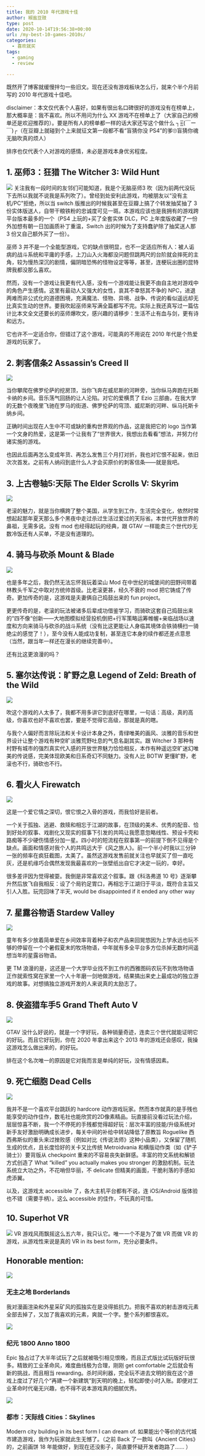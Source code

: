 ```yaml
---
title: 我的 2010 年代游戏十佳
author: 椒盐豆豉
type: post
date: 2020-10-14T19:56:38+00:00
url: /my-best-10-games-2010s/
categories:
  - 喜欢就买
tags:
  - gaming
  - review

---
```

既然开了博客就缓慢拌匀一些旧文。现在还没有游戏板块怎么行，就来个半个月前写的 2010 年代游戏十佳吧。

disclaimer：本文仅代表个人喜好，如果有很出名口碑很好的游戏没有在榜单上，那大概率是：我不喜欢。所以不用问为什么 XX 游戏不在榜单上了（大家自己的榜单还是欢迎推荐的）。要是所有人的榜单都一样的话大家还写这个做什么 ┐=͟͟͞͞(￣ー￣)┌（在豆瓣上就碰到个上来就征文第一段都不看“盲猜你没 PS4”的爹🙄️盲猜你魂无脑吹真的烦人）

排序也仅代表个人对游戏的感情，未必是游戏本身优劣程度。

## 1. 巫师3：狂猎 The Witcher 3: Wild Hunt
![](https://media.douchi.space/douchi/media_attachments/files/110/456/159/309/202/666/original/60232f9aabd8870f.png)
关注我有一段时间的友邻们可能知道，我是个无脑巫师3 吹（因为前两代没玩下去所以我就不说我是系列吹了）。曾经到处安利此游戏，均被朋友以“没有主机/PC”拒绝，所以当 switch 版推出的时候我甚至在豆瓣上搞了个转发抽奖抽了 3 份实体版送人，自带干粮铁粉的忠诚度可见一斑。本游戏应该也是我拥有的游戏跨平台版本最多的一个（PS4 上玩的+买了全套实体 DLC，PC 上年度版收藏了一份外加想有朝一日加画质补丁重温，Switch 出的时候为了支持蠢驴除了抽奖送人那 3 份又自己额外买了一份）。

巫师 3 并不是一个全能型游戏，它的缺点很明显，也不一定适应所有人：被人诟病的战斗系统和平庸的手感，上刀山入火海都没问题但跳两尺的台阶就会摔死的主角，较为慢热深沉的剧情，偏阴暗恐怖的怪物设定等等，甚至，连梗玩出圈的昆特牌我都没那么喜欢。

然而，没有一个游戏让我更有代入感，没有一个游戏能让我更不由自主地对游戏中的角色产生感情。这里有最动人又强大的女性，哀其不幸怒其不争的 NPC，进退两难而非公式化的道德困境，充满魔法、怪物、异境、战争、传说的看似遥远却无比真实生动的世界。要我吹起巫师来写满全篇都写不完。实际上我还真写过一篇估计比本文全文还要长的巫师爆吹文，感兴趣的请移步：生活不止有血与剑，更有诗和远方。

它也许不一定适合你，但错过了这个游戏，可能真的不用说在 2010 年代是个热爱游戏的玩家了。

## 2. 刺客信条2 Assassin’s Creed II
![](https://media.douchi.space/douchi/media_attachments/files/110/456/160/125/447/114/original/1a279291e68187c5.png)

当你攀爬在佛罗伦萨的挖房顶，当你飞奔在威尼斯的河畔旁，当你纵马奔跑在托斯卡纳的乡间。音乐荡气回肠的让人沦陷。对它的爱横贯了 Ezio 三部曲，在我大学的无数个夜晚里飞驰在罗马的街道、佛罗伦萨的穹顶、威尼斯的河畔、纵马托斯卡纳乡间。

正确时间出现在人生中不可或缺的重构世界观的作品，这是我把它的 logo 当作第一个文身的热爱，这是第一个让我有了“世界很大，我想出去看看”想法，并努力付诸实施的游戏。

也因此后面再怎么变成年货、再怎么发售三个月打对折，我也对它恨不起来，依旧次次首发。之前有人纳闷到底什么人才会买原价的刺客信条——就是我吧。

## 3. 上古卷轴5:天际 The Elder Scrolls V: Skyrim
![](https://media.douchi.space/douchi/media_attachments/files/110/456/160/538/856/069/original/5eedb76b6b209d4e.png)

老滚的魅力，就是当你横跨了整个美国，从学生到工作，生活完全变化，依然时常想起起那年夏天那么多个黑夜中走过杀过生活过爱过的天际省。本世代开放世界的鼻祖，无需多说。没有 mod 也经得起玩的经典，跟 GTAV 一样能卖三个世代炒无数冷饭还有人买单，不是没有道理的。

## 4. 骑马与砍杀 Mount & Blade
![](https://media.douchi.space/douchi/media_attachments/files/110/456/160/953/958/471/original/ee492bf9deb8935d.png)

也是多年之后，我仍然无法忘怀我玩着梁山 Mod 在中世纪的城堡间的田野间带着林教头千军之中取对方统帅首级。比老滚更甚，经久不衰的 mod 把它铸成了传奇。更加传奇的是，这游戏是夫妻俩自己捣鼓出来的 fun project。

更更传奇的是，老滚的玩法被诸多后辈成功借鉴学习，而骑砍这套自己捣鼓出来的“四不像“创新——大地图模拟经营投机倒把+行军策略运筹帷幄+亲临战场以速度和方向来骑马与砍杀的战斗系统（没有比这更能让人身临其境体会铁骑横扫一骑绝尘的感觉了！），至今没有人能成功复制，甚至连它本身的续作都还差点意思（当然，跟当年一样还在漫长的继续完善中）。

还有比这更浪漫的吗？

## 5. 塞尔达传说：旷野之息 Legend of Zeld: Breath of the Wild
![](https://media.douchi.space/douchi/media_attachments/files/110/456/165/372/044/070/original/9ff69036a891ea61.png)

吹这个游戏的人太多了，我都不用多讲它到底好在哪里，一句话：高级，真的高级，你喜欢也好不喜欢也罢，要是不觉得它高级，那就是真的瞎。

与我个人偏好而言除玩法和关卡设计本身之外，青绿唯美的画风、淡雅的音乐和世界设计让整个游戏有种空旷淡雅荒野吐息的气息名副其实。跟 Witcher 3 那种有村野有城市的强烈真实代入感的开放世界魅力恰恰相反，本作有种遥远空旷迷幻唯美的传说感，完美体现欧美和日系奇幻不同魅力。没有人比 BOTW 更懂旷野，老滚也不行，骑砍也不行。

## 6. 看火人 Firewatch
![](https://media.douchi.space/douchi/media_attachments/files/110/456/165/866/094/099/original/e8befae8e986df57.png)

这是一个爱它情之深切，恨它恨之入骨的游戏，而我恰好是前者。

一个关于孤独、逃避、救赎和相忘于江湖的故事，在顶级的美术、优秀的配音、恰到好处的叙事、戏剧化又现实的叙事下引发的共鸣让我愿意忽略线性、预设卡壳和路痴等不少硬伤情感分加一星。四小时的短流程在叙事第一的前提下倒不见得是个缺点。画面和情感对我个人的共鸣远大于《风之旅人》。前一个半小时我以三分钟一张的频率在疯狂截图，太美了。虽然这游戏发售前就关注也早就买了但一直吃灰，还是机缘巧合偶然发现我最喜欢的一张壁纸出自它才决定一玩的，幸好。

很多差评因为觉得被耍。我倒是非常喜欢这个叙事。跟《科洛弗道 10 号》逐渐攀升然后放飞自我相反：设了个局钓足胃口，再相忘于江湖归于平淡，既符合主旨又引人入胜。玩完回味了半天, would be disappointed if it ended any other way

## 7. 星露谷物语 Stardew Valley
![](https://media.douchi.space/douchi/media_attachments/files/110/456/166/226/222/991/original/882f7e9455e09d1c.png)

童年有多少放着简单爱在乡间效率背着种子和农产品来回晃悠因为上学永远也玩不够的停留在一个个暑假夏末的牧场物语，中年就有多全平台多方位杀掉无数时间遥想当年的星露谷物语。

更 TM 浪漫的是，这还是一个大学毕业找不到工作的西雅图码农玩不到牧场物语正作就索性窝在家里一个人十年磨一剑地做游戏，结果搞出来史上最成功的独立游戏的故事。对想搞独立游戏开发的人来说真的太励志了。

## 8. 侠盗猎车手5 Grand Theft Auto V
![](https://media.douchi.space/douchi/media_attachments/files/110/456/166/654/423/678/original/26fa060d6cf0d7f0.png)

GTAV 没什么好说的，就是一个字好玩，各种销量奇迹，连卖三个世代就能证明它的好玩。而且它好玩到，你在 2020 年拿出来这个 2013 年的游戏还会感叹，我操这游戏怎么做出来的，的好玩。

排在这个名次唯一的原因是它对我而言是单纯的好玩，没有情感因素。

## 9. 死亡细胞 Dead Cells
![](https://media.douchi.space/douchi/media_attachments/files/110/456/167/664/405/134/original/4ffc69b8ab66116f.png)

我并不是一个喜欢平台跳跃的 hardcore 动作游戏玩家。然而本作就真的是手残也能享受的动作佳作，数毛社也能欣赏的2D像素精品。玩直接前没看过玩法介绍，层层惊喜不断，我一个不停死的手残都觉得超好玩：层次丰富的技能/升级系统对新手友好激励明确成长进步，每关中间的补给中转站降低了原教旨 Roguelike 西西弗斯似的重头来过挫败感（例如对比《传说法师》这种小品类），又保留了随机生成的优点，且长度恰好的关卡又比传统 Metroidvania 和横版动作类（如《铲子骑士》）要背版从 checkpoint 重来的不容易丧失新鲜感。丰富的符文系统和解锁方式创造了 What “killed” you actually makes you stronger 的激励机制。玩法系统立大功之外，不花哨但华丽，不 delicate 但精美的画面，干脆利落的手感如虎添翼。

以及，这游戏太 accessible 了，各大主机平台都有不说，连 iOS/Android 版体验也不错（需要手柄）。这么 accessible 的佳作，不玩真的可惜。

## 10. Superhot VR
![](https://media.douchi.space/douchi/media_attachments/files/110/456/168/093/076/576/original/f7898f7449d36da9.png
)
VR 游戏风雨飘摇这么五六年，我只认它。唯一一个不是为了做 VR 而做 VR 的游戏，从游戏性来说是真的 VR in its best form，充分必要条件。

## Honorable mention:
![](https://media.douchi.space/douchi/media_attachments/files/110/456/168/642/804/305/original/f6345970eb43a4a5.png)
### 无主之地 Borderlands

我对漫画渲染和外星采矿风的孤独实在是没得抵抗力。把我不喜欢的射击游戏元素全部去掉了，又加了我喜欢的元素，爽就一个字。整个系列都恨喜欢。

![](https://media.douchi.space/douchi/media_attachments/files/110/456/169/159/794/413/original/f486886bd8358120.png)
### 纪元 1800 Anno 1800

Epic 独占过了大半年试玩了之后就被吸引相见恨晚，而且正式版比试玩版好玩很多。精致的工业革命风，难度曲线极为合理，刚刚 get comfortable 之后就会有新的挑战，而且相当 rewarding。杀时间利器，完全玩不进去文明的我在这个游戏上度过了好几个“再建一个新建筑”到天明的晚上，轻松即使小时入账。即便对工业革命时代毫无兴趣，也不得不说本游戏真的细腻优秀。

![](https://media.douchi.space/douchi/media_attachments/files/110/456/170/551/211/056/original/02219fa8128fec42.png)
### 都市：天际线 Cities：Skylines

Modern city building in its best form I can dream of. 如果能出个等价的古代城市建造游戏，我作为玩家就此生无憾了。（之前 Back 了一款叫《Ancient Cities》的，之前画饼 18 年能做好，到现在还没影子，简直要怀疑开发者跑路了…… ）

